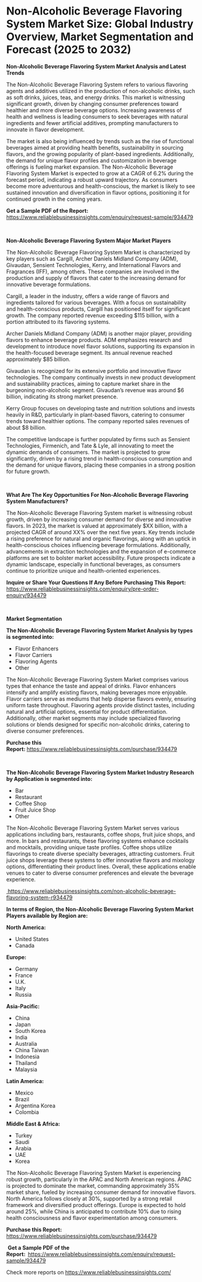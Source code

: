 <p><h1>Non-Alcoholic Beverage Flavoring System Market Size: Global Industry Overview, Market Segmentation and Forecast (2025 to 2032)</h1></p><p><strong>Non-Alcoholic Beverage Flavoring System Market Analysis and Latest Trends</strong></p>
<p><p>The Non-Alcoholic Beverage Flavoring System refers to various flavoring agents and additives utilized in the production of non-alcoholic drinks, such as soft drinks, juices, teas, and energy drinks. This market is witnessing significant growth, driven by changing consumer preferences toward healthier and more diverse beverage options. Increasing awareness of health and wellness is leading consumers to seek beverages with natural ingredients and fewer artificial additives, prompting manufacturers to innovate in flavor development.</p><p>The market is also being influenced by trends such as the rise of functional beverages aimed at providing health benefits, sustainability in sourcing flavors, and the growing popularity of plant-based ingredients. Additionally, the demand for unique flavor profiles and customization in beverage offerings is fueling market expansion. The Non-Alcoholic Beverage Flavoring System Market is expected to grow at a CAGR of 6.2% during the forecast period, indicating a robust upward trajectory. As consumers become more adventurous and health-conscious, the market is likely to see sustained innovation and diversification in flavor options, positioning it for continued growth in the coming years.</p></p>
<p><strong>Get a Sample PDF of the Report:&nbsp;</strong> <a href="https://www.reliablebusinessinsights.com/enquiry/request-sample/934479?utm_campaign=2439&utm_medium=2&utm_source=Github&utm_content=ia&utm_term=15022025&utm_id=non-alcoholic-beverage-flavoring-system">https://www.reliablebusinessinsights.com/enquiry/request-sample/934479</a></p>
<p>&nbsp;</p>
<p><strong>Non-Alcoholic Beverage Flavoring System Major Market Players</strong></p>
<p><p>The Non-Alcoholic Beverage Flavoring System Market is characterized by key players such as Cargill, Archer Daniels Midland Company (ADM), Givaudan, Sensient Technologies, Kerry, and International Flavors and Fragrances (IFF), among others. These companies are involved in the production and supply of flavors that cater to the increasing demand for innovative beverage formulations.</p><p>Cargill, a leader in the industry, offers a wide range of flavors and ingredients tailored for various beverages. With a focus on sustainability and health-conscious products, Cargill has positioned itself for significant growth. The company reported revenue exceeding $115 billion, with a portion attributed to its flavoring systems.</p><p>Archer Daniels Midland Company (ADM) is another major player, providing flavors to enhance beverage products. ADM emphasizes research and development to introduce novel flavor solutions, supporting its expansion in the health-focused beverage segment. Its annual revenue reached approximately $85 billion.</p><p>Givaudan is recognized for its extensive portfolio and innovative flavor technologies. The company continually invests in new product development and sustainability practices, aiming to capture market share in the burgeoning non-alcoholic segment. Givaudan’s revenue was around $6 billion, indicating its strong market presence.</p><p>Kerry Group focuses on developing taste and nutrition solutions and invests heavily in R&D, particularly in plant-based flavors, catering to consumer trends toward healthier options. The company reported sales revenues of about $8 billion.</p><p>The competitive landscape is further populated by firms such as Sensient Technologies, Firmenich, and Tate & Lyle, all innovating to meet the dynamic demands of consumers. The market is projected to grow significantly, driven by a rising trend in health-conscious consumption and the demand for unique flavors, placing these companies in a strong position for future growth.</p></p>
<p>&nbsp;</p>
<p><strong>What Are The Key Opportunities For Non-Alcoholic Beverage Flavoring System Manufacturers?</strong></p>
<p><p>The Non-Alcoholic Beverage Flavoring System market is witnessing robust growth, driven by increasing consumer demand for diverse and innovative flavors. In 2023, the market is valued at approximately $XX billion, with a projected CAGR of around XX% over the next five years. Key trends include a rising preference for natural and organic flavorings, along with an uptick in health-conscious choices influencing beverage formulations. Additionally, advancements in extraction technologies and the expansion of e-commerce platforms are set to bolster market accessibility. Future prospects indicate a dynamic landscape, especially in functional beverages, as consumers continue to prioritize unique and health-oriented experiences.</p></p>
<p><strong>Inquire or Share Your Questions If Any Before Purchasing This Report:</strong> <a href="https://www.reliablebusinessinsights.com/enquiry/pre-order-enquiry/934479?utm_campaign=2439&utm_medium=2&utm_source=Github&utm_content=ia&utm_term=15022025&utm_id=non-alcoholic-beverage-flavoring-system">https://www.reliablebusinessinsights.com/enquiry/pre-order-enquiry/934479</a></p>
<p>&nbsp;</p>
<p><strong>Market Segmentation</strong></p>
<p><strong>The Non-Alcoholic Beverage Flavoring System Market Analysis by types is segmented into:</strong></p>
<p><ul><li>Flavor Enhancers</li><li>Flavor Carriers</li><li>Flavoring Agents</li><li>Other</li></ul></p>
<p><p>The Non-Alcoholic Beverage Flavoring System Market comprises various types that enhance the taste and appeal of drinks. Flavor enhancers intensify and amplify existing flavors, making beverages more enjoyable. Flavor carriers serve as mediums that help disperse flavors evenly, ensuring uniform taste throughout. Flavoring agents provide distinct tastes, including natural and artificial options, essential for product differentiation. Additionally, other market segments may include specialized flavoring solutions or blends designed for specific non-alcoholic drinks, catering to diverse consumer preferences.</p></p>
<p><strong>Purchase this Report:&nbsp;</strong><a href="https://www.reliablebusinessinsights.com/purchase/934479?utm_campaign=2439&utm_medium=2&utm_source=Github&utm_content=ia&utm_term=15022025&utm_id=non-alcoholic-beverage-flavoring-system">https://www.reliablebusinessinsights.com/purchase/934479</a></p>
<p>&nbsp;</p>
<p><strong>The Non-Alcoholic Beverage Flavoring System Market Industry Research by Application is segmented into:</strong></p>
<p><ul><li>Bar</li><li>Restaurant</li><li>Coffee Shop</li><li>Fruit Juice Shop</li><li>Other</li></ul></p>
<p><p>The Non-Alcoholic Beverage Flavoring System Market serves various applications including bars, restaurants, coffee shops, fruit juice shops, and more. In bars and restaurants, these flavoring systems enhance cocktails and mocktails, providing unique taste profiles. Coffee shops utilize flavorings to create diverse specialty beverages, attracting customers. Fruit juice shops leverage these systems to offer innovative flavors and mixology options, differentiating their product lines. Overall, these applications enable venues to cater to diverse consumer preferences and elevate the beverage experience.</p></p>
<p><a href="https://www.reliablebusinessinsights.com/non-alcoholic-beverage-flavoring-system-r934479?utm_campaign=2439&utm_medium=2&utm_source=Github&utm_content=ia&utm_term=15022025&utm_id=non-alcoholic-beverage-flavoring-system">&nbsp;https://www.reliablebusinessinsights.com/non-alcoholic-beverage-flavoring-system-r934479</a></p>
<p><strong>In terms of Region, the Non-Alcoholic Beverage Flavoring System Market Players available by Region are:</strong></p>
<p>
    <p> <strong> North America: </strong>
        <ul>
            <li>United States</li>
            <li>Canada</li>
        </ul>
        </p> 
    <p> <strong> Europe: </strong>
        <ul>
            <li>Germany</li>
            <li>France</li>
            <li>U.K.</li>
            <li>Italy</li>
            <li>Russia</li>
        </ul>
        </p> 
    <p> <strong> Asia-Pacific: </strong>
        <ul>
            <li>China</li>
            <li>Japan</li>
            <li>South Korea</li>
            <li>India</li>
            <li>Australia</li>
            <li>China Taiwan</li>
            <li>Indonesia</li>
            <li>Thailand</li>
            <li>Malaysia</li>
        </ul>
        </p> 
    <p> <strong> Latin America: </strong>
        <ul>
            <li>Mexico</li>
            <li>Brazil</li>
            <li>Argentina Korea</li>
            <li>Colombia</li>
        </ul>
        </p> 
    <p> <strong> Middle East & Africa: </strong>
        <ul>
            <li>Turkey</li>
            <li>Saudi</li>
            <li>Arabia</li>
            <li>UAE</li>
            <li>Korea</li>
        </ul>
    </p>
    </p>
<p><p>The Non-Alcoholic Beverage Flavoring System Market is experiencing robust growth, particularly in the APAC and North American regions. APAC is projected to dominate the market, commanding approximately 35% market share, fueled by increasing consumer demand for innovative flavors. North America follows closely at 30%, supported by a strong retail framework and diversified product offerings. Europe is expected to hold around 25%, while China is anticipated to contribute 10% due to rising health consciousness and flavor experimentation among consumers.</p></p>
<p><strong>Purchase this Report: </strong><a href="https://www.reliablebusinessinsights.com/purchase/934479?utm_campaign=2439&utm_medium=2&utm_source=Github&utm_content=ia&utm_term=15022025&utm_id=non-alcoholic-beverage-flavoring-system">https://www.reliablebusinessinsights.com/purchase/934479</a></p>
<p>&nbsp;<strong>Get a Sample PDF of the Report:&nbsp;&nbsp;</strong><a href="https://www.reliablebusinessinsights.com/enquiry/request-sample/934479?utm_campaign=2439&utm_medium=2&utm_source=Github&utm_content=ia&utm_term=15022025&utm_id=non-alcoholic-beverage-flavoring-system">https://www.reliablebusinessinsights.com/enquiry/request-sample/934479</a></p>
<p><strong></strong></p>
<p>Check more reports on <a href="https://www.reliablebusinessinsights.com/?utm_campaign=2439&utm_medium=2&utm_source=Github&utm_content=ia&utm_term=15022025&utm_id=non-alcoholic-beverage-flavoring-system">https://www.reliablebusinessinsights.com/</a></p>